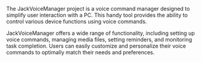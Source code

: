 The JackVoiceManager project is a voice command manager designed to simplify user interaction with a PC. This handy tool provides the ability to control various device functions using voice commands.

JackVoiceManager offers a wide range of functionality, including setting up voice commands, managing media files, setting reminders, and monitoring task completion. Users can easily customize and personalize their voice commands to optimally match their needs and preferences.
